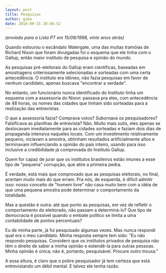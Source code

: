 ```yaml
---
layout: post
title: Pesquisas
author: giba
date: 2018-09-15 20:46:52
---
```

*(enviado para a Lista PT em 15/09/1998, vinte anos atrás)*

Quando estourou o escândalo Watergate, uma das muitas tramóias de Richard Nixon que foram divulgadas foi o esquema que ele tinha com o Gallup, então maior instituto de pesquisa e opinião do mundo.

As pesquisas pré-eleitorais do Gallup eram científicas, baseadas em amostragens criteriosamente selecionadas e sorteadas com uma certa antecedência. O instituto era idôneo, não fazia pesquisas em favor de nenhum candidato, apenas buscava "encontrar a verdade".

No entanto, um funcionário nunca identificado do Instituto tinha um esquema com a assessoria do Nixon: passava pra eles, com antecedência de 48 horas, os nomes das cidades que tinham sido sorteadas para a realização das entrevistas.

O que a assessoria fazia? Comprava votos? Subornava os pesquisadores? Falsificava as planilhas de entrevista? Não. Muito mais sutis, eles apenas se deslocavam imediatamente para as cidades sorteadas e faziam dois dias de propaganda intensiva naqueles locais. Com um investimento relativamente pequeno, viciavam a amostra, obtinham resultados artificialmente altos e terminavam influenciando a opinião do país inteiro, usando para isso inclusive a credibilidade já comprovada do Instituto Gallup.

Quem for capaz de jurar que os institutos brasileiros estão imunes a esse tipo de "pequena" corrupção, que atire a primeira pedra.

É verdade, está mais que comprovado que as pesquisas eleitorais, no final, acertam muito mais do que erram. Pra nós, de esquerda, é difícil admitir isso: nosso conceito de "homem livre" não casa muito bem com a idéia de que uma pequena amostra pode determinar o comportamento da totalidade.

Mas a questão é outra: até que ponto as pesquisas, em vez de refletir o comportamento do eleitorado, não passam a determiná-lo? Que tipo de democracia é possível quando o embate político se limita a uma contabilidade de pontos percentuais?

Eu de minha parte, já fui pesquisado algumas vezes. Mas nunca respondi qual era o meu candidato. Minha resposta sempre tem sido: "Eu não respondo pesquisas. Considero que os institutos privados de pesquisa não têm o direito de saber a minha opinião e estendê-la para outras pessoas. Minha opinião é única; não é, portanto, pesquisável. Procure outro trouxa."

A essa altura, é claro que o pobre pesquisador já tem certeza que está entrevistando um débil mental. E talvez ele tenha razão.